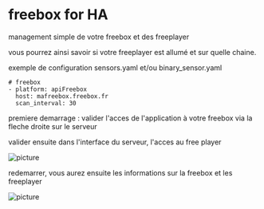 freebox for HA
==============

management simple de votre freebox et des freeplayer

vous pourrez ainsi savoir si votre freeplayer est allumé et sur quelle chaine.

exemple de configuration sensors.yaml et/ou binary_sensor.yaml

```
# freebox
- platform: apiFreebox
  host: mafreebox.freebox.fr
  scan_interval: 30
```

premiere demarrage : valider l'acces de l'application à votre freebox via la fleche droite sur le serveur

valider ensuite dans l'interface du serveur, l'acces au free player

![picture](img/FreeboxConfig.png)

redemarrer, vous aurez ensuite les informations sur la freebox et les freeplayer

![picture](img/sensorFreebox.png)
